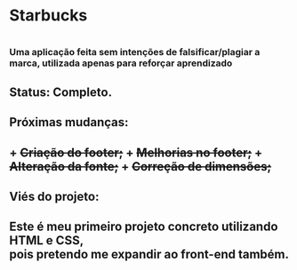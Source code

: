 <h1> Starbucks <h1/>
<h3> Uma aplicação feita sem intenções de falsificar/plagiar a marca, utilizada apenas para reforçar aprendizado<h3/>

<h2> Status: Completo. <h2/>

<h2> Próximas mudanças: <h2/>
+ <strike>Criação do footer;</strike>
+ <strike>Melhorias no footer;</strike>
+ <strike>Alteração da fonte;</strike>
+ <strike>Correção de dimensões;</strike>

<h2> Viés do projeto:<h2/>

Este é meu primeiro projeto concreto utilizando HTML e CSS, <br> pois pretendo me expandir ao front-end também.
